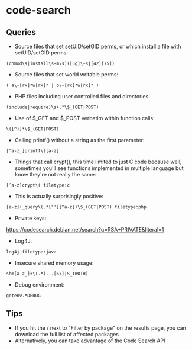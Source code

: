 # code-search

## Queries

* Source files that set setUID/setGID perms, or which install a file with setUID/setGID perms:

```(chmod\s|install\s-m\s)([ug]\+s|[42][75])```

* Source files that set world writable perms:

```( a\+[rx]*w[rx]* | o\+[rx]*w[rx]* )```

* PHP files including user controlled files and directories:

```(include|require)\s+.*\$_(GET|POST)```

* Use of $_GET and $_POST verbatim within function calls:

```\([^)]*\$_(GET|POST)```

* Calling printf() without a string as the first parameter:

```[^a-z_]printf\([a-z]```

* Things that call crypt(), this time limited to just C code because well, sometimes you'll see functions implemented in multiple language but know they're not really the same:

```[^a-z]crypt\( filetype:c```

* This is actually surprisingly positive:

```[a-z]+_query\(.*["'][^a-z]+\$_(GET|POST) filetype:php```

* Private keys:

https://codesearch.debian.net/search?q=RSA+PRIVATE&literal=1

* Log4J:

```log4j filetype:java```

* Insecure shared memory usage:

```shm[a-z_]+\(.*(...[67]|S_IWOTH)```

* Debug environment:

```getenv.*DEBUG```

## Tips

* If you hit the \/ next to "Filter by package" on the results page, you can download the full list of affected packages
* Alternatively, you can take advantage of the Code Search API
